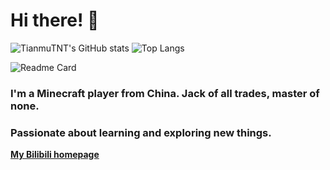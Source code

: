 # Hi there! 👋

![TianmuTNT's GitHub stats](https://rms.skymc.ink/api?username=TianmuTNT&show_icons=true)
![Top Langs](https://rms.skymc.ink/api/top-langs/?username=TianmuTNT&layout=donut)

![Readme Card](https://rms.skymc.ink/api/pin/?username=TianmuTNT&repo=4399Register&show_owner=true)

### I'm a Minecraft player from China. Jack of all trades, master of none.
### Passionate about learning and exploring new things.

**[My Bilibili homepage](https://space.bilibili.com/1674232182)**
